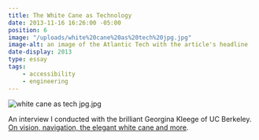 ```yaml
---
title: The White Cane as Technology
date: 2013-11-16 16:26:00 -05:00
position: 6
image: "/uploads/white%20cane%20as%20tech%20jpg.jpg"
image-alt: an image of the Atlantic Tech with the article's headline
date-display: 2013
type: essay
tags: 
    - accessibility
    - engineering
---
```


![white cane as tech jpg.jpg](/uploads/white%20cane%20as%20tech%20jpg.jpg)

An interview I conducted with the brilliant Georgina Kleege of UC Berkeley. [On vision, navigation, the elegant white cane and more](https://www.theatlantic.com/technology/archive/2013/11/the-white-cane-as-technology/281167/).
